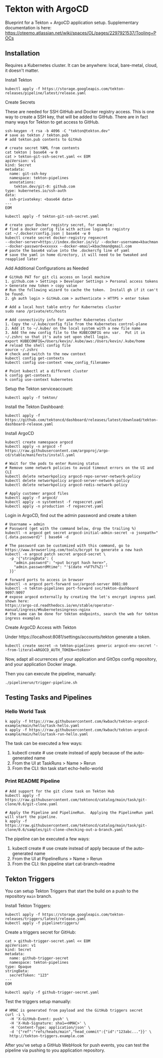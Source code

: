 # Tekton with ArgoCD

Blueprint for a Tekton + ArgoCD application setup.
Supplementary documentation is here: https://oteemo.atlassian.net/wiki/spaces/OL/pages/2297921537/Tooling+POCs

## Installation

Requires a Kubernetes cluster.  It can be anywhere: local, bare-metal, cloud, it doesn't matter. 

Install Tekton

    kubectl apply -f https://storage.googleapis.com/tekton-releases/pipeline/latest/release.yaml

Create Secrets

These are needed for SSH GitHub and Docker registry access.  This is one way to create a SSH key, that will be added to GitHub.
There are in fact many ways for Tekton to get access to GitHub.

```
ssh-keygen -t rsa -b 4096 -C "tekton@tekton.dev"
# save as tekton / tekton.pub
# add tekton.pub contents to GitHub

# create secret YAML from contents
cat tekton | base64 -w 0
cat > tekton-git-ssh-secret.yaml << EOM
apiVersion: v1
kind: Secret
metadata:
  name: git-ssh-key
  namespace: tekton-pipelines
  annotations:
    tekton.dev/git-0: github.com
type: kubernetes.io/ssh-auth
data:
  ssh-privatekey: <base64 data>
---
EOM

kubectl apply -f tekton-git-ssh-secret.yaml

# create your Docker registry secret, for example:
# find a docker config file with active login to registry
cat ~/.docker/config.json | base64 -w 0
kubectl create secret docker-registry regsecret
--docker-server=https://index.docker.io/v1/ --docker-username=kbachman --docker-password=xxxxxx --docker-email=kbachman@gmail.com
# paste the base64 value into the .dockercfg line of yaml
# save the yaml in home directory, it will need to be tweaked and reapplied later

```

Add Additional Configurations as Needed

```
# GitHub PAT for git cli access on local machine
1. github.com > Settings > Developer Settings > Personal access tokens > Generate new token > copy value
# Run the following wizard to cache the token.  Install gh if it can't be found.
2. gh auth login > GitHub.com > authenticate > HTTPS > enter token

# Add a local host table entry for Kubernetes cluster
sudo nano /private/etc/hosts

# Add connectivity info for another Kubernetes cluster
1. Copy the ~/.kube/config file from the Kubernetes control-plane
2. Add it to ~/.kube/ on the local system with a new file name
3. Add the new config file to the KUBECONFIG env var.  Put it in ~/.zshrc so that it's auto set upon shell login.
export KUBECONFIG=/Users/kevin/.kube/aws:/Users/kevin/.kube/home
# reload the shell config file
source ~/.zshrc
# check and switch to the new context
kubectl config get-contexts
kubectl config use-context <new_config_filename>

# Point kubectl at a different cluster
k config get-contexts
k config use-context kubernetes

```

Setup the Tekton serviceaccount:

    kubectl apply -f tekton/


Install the Tekton Dashboard:

    kubectl apply -f https://github.com/tektoncd/dashboard/releases/latest/download/tekton-dashboard-release.yaml


Install ArgoCD

```
kubectl create namespace argocd
kubectl apply -n argocd -f https://raw.githubusercontent.com/argoproj/argo-cd/stable/manifests/install.yaml

# Wait for the pods to enter Running status
# Remove some network policies to avoid timeout errors on the UI and CLI
kubectl delete networkpolicy argocd-repo-server-network-policy
kubectl delete networkpolicy argocd-server-network-policy 
kubectl delete networkpolicy argocd-redis-network-policy  

# Apply customer argocd files
kubectl apply -f argocd/
kubectl apply -n systemtest -f regsecret.yaml
kubectl apply -n production -f regsecret.yaml
```

Login in ArgoCD, find out the admin password and create a token

```
# Username = admin
# Password (get with the command below, drop the trailing %)
kubectl -n argocd get secret argocd-initial-admin-secret -o jsonpath="{.data.password}" | base64 -d

# The password can be customized with this command, go to https://www.browserling.com/tools/bcrypt to generate a new hash
kubectl -n argocd patch secret argocd-secret \
  -p '{"stringData": {
    "admin.password": "<put bcrypt hash here>",
    "admin.passwordMtime": "'$(date +%FT%T%Z)'"
  }}'

# forward ports to access in browser
kubectl -n argocd port-forward svc/argocd-server 8081:80
kubectl -n tekton-pipelines port-forward svc/tekton-dashboard 9097:9097
# expose argocd externally by creating the let's encrypt ingress yaml shown here:
https://argo-cd.readthedocs.io/en/stable/operator-manual/ingress/#kubernetesingress-nginx
# the same can be done for tekton endpoints, search the web for tekton ingress examples
```

Create ArgoCD Access with Tekton

Under https://localhost:8081/settings/accounts/tekton generate a token.

    kubectl create secret -n tekton-pipelines generic argocd-env-secret '--from-literal=ARGOCD_AUTH_TOKEN=<token>'


Now, adapt all ocurrences of your application and GitOps config repository, and your application Docker image.

Then you can execute the pipeline, manually:

 
    ./pipelinerun/trigger-pipeline.sh


##  Testing Tasks and Pipelines

### Hello World Task
```
k apply -f https://raw.githubusercontent.com/kwbach/tekton-argocd-example/main/hello/task-hello.yaml
k apply -f https://raw.githubusercontent.com/kwbach/tekton-argocd-example/main/hello/task-run-hello.yaml
```
The task can be executed a few ways:

1.  kubectl create # use create instead of apply because of the auto-generated name
2.  From the UI at TaskRuns > Name > Rerun
3.  From the CLI: tkn task start echo-hello-world

### Print README Pipeline
```
# Add support for the git clone task on Tekton Hub
kubectl apply -f https://raw.githubusercontent.com/tektoncd/catalog/main/task/git-clone/0.6/git-clone.yaml

# Apply the Pipeline and PipelineRun.  Applying the PipelineRun yaml will start the pipeline.
k apply -f https://raw.githubusercontent.com/tektoncd/catalog/main/task/git-clone/0.6/samples/git-clone-checking-out-a-branch.yaml
```
The pipeline can be executed a few ways:

1.  kubectl create # use create instead of apply because of the auto-generated name
2.  From the UI at PipelineRuns > Name > Rerun
3.  From the CLI: tkn pipeline start cat-branch-readme


## Tekton Triggers

You can setup Tekton Triggers that start the build on a push to the repository `main` branch.

Install Tekton Triggers:

```
kubectl apply -f https://storage.googleapis.com/tekton-releases/triggers/latest/release.yaml
kubectl apply -f pipelinetriggers/
```

Create a triggers secret for GitHub:

```
cat > github-trigger-secret.yaml << EOM
apiVersion: v1
kind: Secret
metadata:
  name: github-trigger-secret
  namespace: tekton-pipelines
type: Opaque
stringData:
  secretToken: "123"
---
EOM

kubectl apply -f github-trigger-secret.yaml
```

Test the triggers setup manually:

```
# HMAC is generated from payload and the GitHub triggers secret
curl -i \
  -H 'X-GitHub-Event: push' \
  -H 'X-Hub-Signature: sha1=<HMAC>' \
  -H 'Content-Type: application/json' \
  -d '{"ref":"refs/heads/main","head_commit":{"id":"123abc..."}}' \
  http://tekton-triggers.example.com
```

After you've setup a GitHub WebHook for push events, you can test the pipeline via pushing to you application repository.
